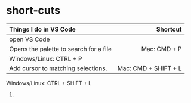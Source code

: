 # short-cuts

| Things I do in VS Code                 | Shortcut                                 | 
| :--------------------------------------| ----------------------------------------:| 
| open VS Code                           |     | 2
| Opens the palette to search for a file |   Mac: CMD + P 
                                             Windows/Linux: CTRL + P   |
| Add cursor to matching selections.     |   Mac: CMD + SHIFT + L
Windows/Linux: CTRL + SHIFT + L





1. 
